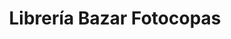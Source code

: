 ---
title: "Librería Bazar Fotocopas"
url: /ciudad-satelite/libreria-bazar-fotocopas/
shop: material de oficina
---